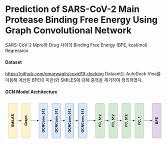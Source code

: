 # Prediction of SARS-CoV-2 Main Protease Binding Free Energy Using Graph Convolutional Network

SARS-CoV-2 Mpro와 Drug 사이의 Binding Free Energy (BFE, kcal/mol) Regression

#### Dataset
https://github.com/omarwagih/covid19-docking
Dataset는 AutoDock Vina를 이용해 계산된 BFE(0 미만)와 SMILES에 대해 중복을 제거하여 정리하였다.

#### GCN Model Architecture
<img src="https://github.com/mhlee216/COVID-19_Mpro_BFE_Prediction_GCN/blob/main/Model_architecture.jpg">

